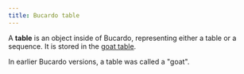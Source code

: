 ```yaml
---
title: Bucardo table
---
```


A **table** is an object inside of Bucardo, representing either a table or a sequence. It is stored in the [goat table](/Bucardo/schema/goat).

In earlier Bucardo versions, a table was called a "goat".
